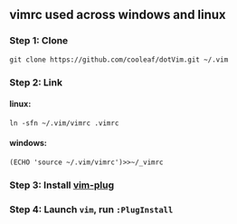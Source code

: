 ## vimrc used across windows and linux
### Step 1: Clone
```
git clone https://github.com/cooleaf/dotVim.git ~/.vim
```

### Step 2: Link
#### linux:
```
ln -sfn ~/.vim/vimrc .vimrc
```
#### windows:
```
(ECHO 'source ~/.vim/vimrc')>>~/_vimrc
```
### Step 3: Install [vim-plug](https://github.com/junegunn/vim-plug) 
### Step 4: Launch `vim`, run `:PlugInstall`
